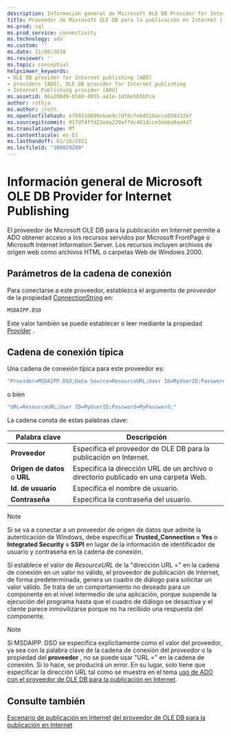 ```yaml
---
description: Información general de Microsoft OLE DB Provider for Internet Publishing
title: Proveedor de Microsoft OLE DB para la publicación en Internet | Microsoft Docs
ms.prod: sql
ms.prod_service: connectivity
ms.technology: ado
ms.custom: ''
ms.date: 11/08/2018
ms.reviewer: ''
ms.topic: conceptual
helpviewer_keywords:
- OLE DB provider for Internet publishing [ADO]
- providers [ADO], OLE DB provider for Internet publishing
- Internet Publishing provider [ADO]
ms.assetid: 66a208d9-b580-4655-a41e-1d36e5b5bfca
author: rothja
ms.author: jroth
ms.openlocfilehash: e769310609ebae9c7df8cfe0d518acce058d32e7
ms.sourcegitcommit: 917df4ffd22e4a229af7dc481dcce3ebba0aa4d7
ms.translationtype: MT
ms.contentlocale: es-ES
ms.lasthandoff: 02/10/2021
ms.locfileid: "100029289"
---
```

# <a name="microsoft-ole-db-provider-for-internet-publishing-overview"></a>Información general de Microsoft OLE DB Provider for Internet Publishing
El proveedor de Microsoft OLE DB para la publicación en Internet permite a ADO obtener acceso a los recursos servidos por Microsoft FrontPage o Microsoft Internet Information Server. Los recursos incluyen archivos de origen web como archivos HTML o carpetas Web de Windows 2000.

## <a name="connection-string-parameters"></a>Parámetros de la cadena de conexión
 Para conectarse a este proveedor, establezca el argumento de *proveedor* de la propiedad [ConnectionString](../../reference/ado-api/connectionstring-property-ado.md) en:

```vb
MSDAIPP.DSO
```

 Este valor también se puede establecer o leer mediante la propiedad [Provider](../../reference/ado-api/provider-property-ado.md) .

## <a name="typical-connection-string"></a>Cadena de conexión típica
 Una cadena de conexión típica para este proveedor es:

```vb
"Provider=MSDAIPP.DSO;Data Source=ResourceURL;User ID=MyUserID;Password=MyPassword;"
```

 o bien

```vb
"URL=ResourceURL;User ID=MyUserID;Password=MyPassword;"
```

 La cadena consta de estas palabras clave:

|Palabra clave|Descripción|
|-------------|-----------------|
|**Proveedor**|Especifica el proveedor de OLE DB para la publicación en Internet.|
|**Origen de datos** o **URL**|Especifica la dirección URL de un archivo o directorio publicado en una carpeta Web.|
|**Id. de usuario**|Especifica el nombre de usuario.|
|**Contraseña**|Especifica la contraseña del usuario.|

> [!NOTE]
>  Si se va a conectar a un proveedor de origen de datos que admite la autenticación de Windows, debe especificar **Trusted_Connection = Yes** o **Integrated Security = SSPI** en lugar de la información de identificador de usuario y contraseña en la cadena de conexión.

 Si establece el valor de *ResourceURL* de la "dirección URL =" en la cadena de conexión en un valor no válido, el proveedor de publicación de Internet, de forma predeterminada, genera un cuadro de diálogo para solicitar un valor válido. Se trata de un comportamiento no deseado para un componente en el nivel intermedio de una aplicación, porque suspende la ejecución del programa hasta que el cuadro de diálogo se desactiva y el cliente parece inmovilizarse porque no ha recibido una respuesta del componente.

> [!NOTE]
>  Si MSDAIPP. DSO se especifica explícitamente como el valor del proveedor, ya sea con la palabra clave de la cadena de conexión del *proveedor* o la propiedad del **proveedor** , no se puede usar "URL =" en la cadena de conexión. Si lo hace, se producirá un error. En su lugar, solo tiene que especificar la dirección URL tal como se muestra en el tema [uso de ADO con el proveedor de OLE DB para la publicación en Internet](../data/the-ole-db-provider-for-internet-publishing.md).

## <a name="see-also"></a>Consulte también
 [Escenario de publicación en Internet](../data/internet-publishing-scenario.md) [del proveedor de OLE DB para la publicación en Internet](../data/the-ole-db-provider-for-internet-publishing.md)